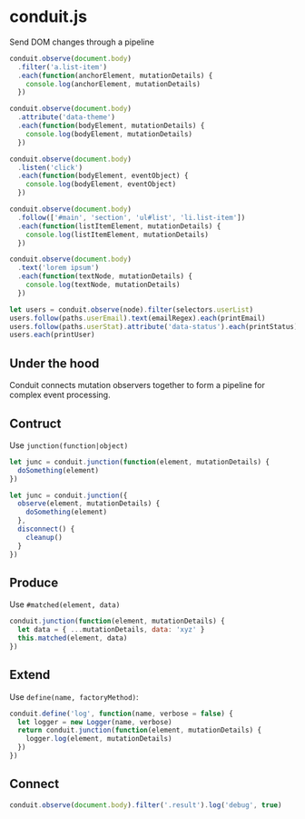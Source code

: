# conduit.js
Send DOM changes through a pipeline

```js
conduit.observe(document.body)
  .filter('a.list-item')
  .each(function(anchorElement, mutationDetails) {
    console.log(anchorElement, mutationDetails)
  })

conduit.observe(document.body)
  .attribute('data-theme')
  .each(function(bodyElement, mutationDetails) {
    console.log(bodyElement, mutationDetails)
  })

conduit.observe(document.body)
  .listen('click')
  .each(function(bodyElement, eventObject) {
    console.log(bodyElement, eventObject)
  })

conduit.observe(document.body)
  .follow(['#main', 'section', 'ul#list', 'li.list-item'])
  .each(function(listItemElement, mutationDetails) {
    console.log(listItemElement, mutationDetails)
  })

conduit.observe(document.body)
  .text('lorem ipsum')
  .each(function(textNode, mutationDetails) {
    console.log(textNode, mutationDetails)
  })

let users = conduit.observe(node).filter(selectors.userList)
users.follow(paths.userEmail).text(emailRegex).each(printEmail)
users.follow(paths.userStat).attribute('data-status').each(printStatus)
users.each(printUser)
```

Under the hood
----
Conduit connects mutation observers together to form a pipeline for complex event processing.

Contruct
----
Use `junction(function|object)`
```js
let junc = conduit.junction(function(element, mutationDetails) {
  doSomething(element)
})

let junc = conduit.junction({
  observe(element, mutationDetails) {
    doSomething(element)
  },
  disconnect() {
    cleanup()
  }
})
```

Produce
----
Use `#matched(element, data)`
```js
conduit.junction(function(element, mutationDetails) {
  let data = { ...mutationDetails, data: 'xyz' }
  this.matched(element, data)
})
```

Extend
----
Use `define(name, factoryMethod)`:
```js
conduit.define('log', function(name, verbose = false) {
  let logger = new Logger(name, verbose)
  return conduit.junction(function(element, mutationDetails) {
    logger.log(element, mutationDetails)
  })
})
```

Connect
----
```js
conduit.observe(document.body).filter('.result').log('debug', true)
```
